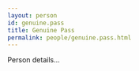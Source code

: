 ```yaml
---
layout: person
id: genuine.pass
title: Genuine Pass
permalink: people/genuine.pass.html
---
```


Person details...